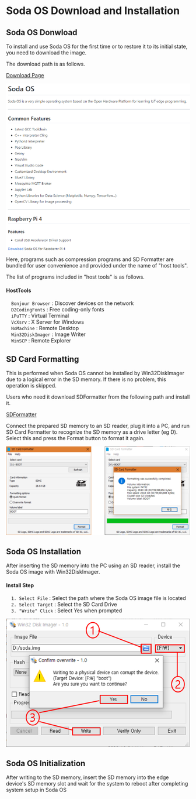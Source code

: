 <h1> Soda OS Download and Installation </h1>

<h2> Soda OS Donwload </h2>
To install and use Soda OS for the first time or to restore it to its initial state, you need to download the image.

The download path is as follows.

[Download Page](https://github.com/hanback-docs/Soda)

![os](./picture/soda_page.png)

Here, programs such as compression programs and SD Formatter are bundled for user convenience and provided under the name of "host tools".

The list of programs included in "host tools" is as follows.

<h4> HostTools </h4>
&emsp;<code class="code_accent">Bonjour Browser</code> : Discover devices on the network<br>
&emsp;<code class="code_accent">D2CodingFonts</code> : Free coding-only fonts<br>
&emsp;<code class="code_accent">iPuTTY</code> : Virtual Terminal<br>
&emsp;<code class="code_accent">VcXsrv</code> : X Server for Windows<br>
&emsp;<code class="code_accent">NoMachine</code> : Remote Desktop<br>
&emsp;<code class="code_accent">Win32DiskImager</code> : Image Writer<br>
&emsp;<code class="code_accent">WinSCP</code> : Remote Explorer<br>

<h2> SD Card Formatting </h2>

This is performed when Soda OS cannot be installed by Win32DiskImager due to a logical error in the SD memory. If there is no problem, this operation is skipped.

Users who need it download SDFormatter from the following path and install it.

[SDFormatter](https://www.sdcard.org/downloads/formatter/eula_windows/index.html)

Connect the prepared SD memory to an SD reader, plug it into a PC, and run SD Card Formatter to recognize the SD memory as a drive letter (eg D). Select this and press the Format button to format it again.

![format](./picture/format.png)

<h2> Soda OS Installation </h2>
After inserting the SD memory into the PC using an SD reader, install the Soda OS image with Win32DiskImager.

<h4> Install Step </h4>
&emsp;<code class="code_accent">1. Select File</code> : Select the path where the Soda OS image file is located<br>
&emsp;<code class="code_accent">2. Select Target</code> : Select the SD Card Drive<br>
&emsp;<code class="code_accent">3. "Write" Click</code> : Select Yes when prompted<br>

![image write](./picture/image_write.png)

<h2> Soda OS Initialization </h2>
After writing to the SD memory, insert the SD memory into the edge device's SD memory slot and wait for the system to reboot after completing system setup in Soda OS<br>
